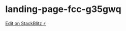 # landing-page-fcc-g35gwq

[Edit on StackBlitz ⚡️](https://stackblitz.com/edit/landing-page-fcc-g35gwq)